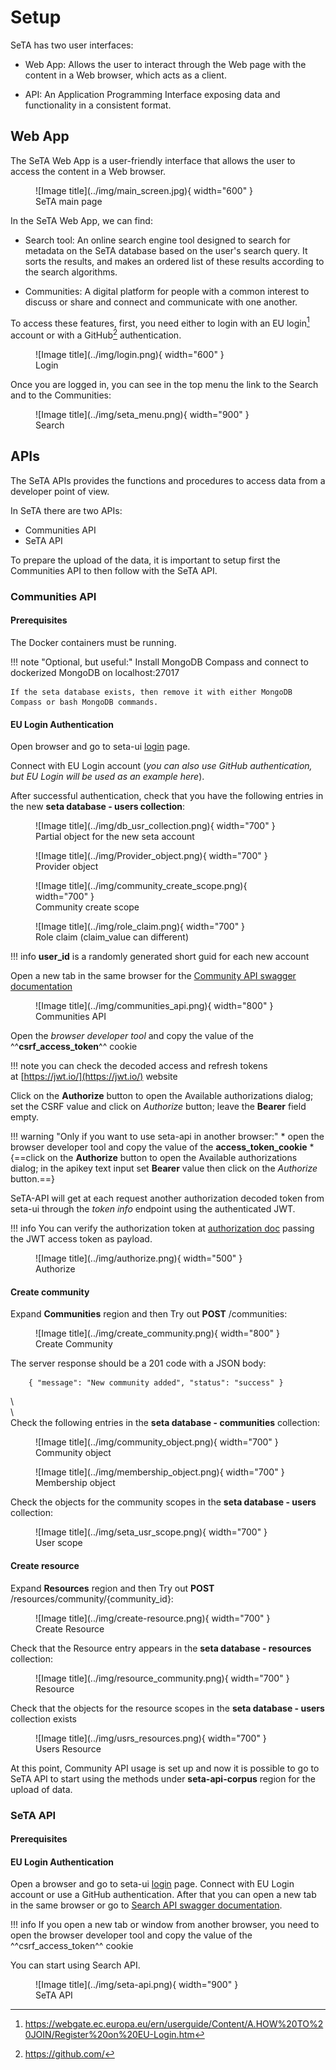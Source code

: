 
# Setup
SeTA has two user interfaces:

- Web App: Allows the user to interact through the Web page with the content in a Web browser, which acts as a client.

- API: An Application Programming Interface exposing data and functionality in a consistent format.


## Web App
The SeTA Web App is a user-friendly interface that allows the user to access the content in a Web browser. 
 
 <!--   ![Image title](../img/main_screen.jpg){ width="600" }  -->

<figure markdown>
![Image title](../img/main_screen.jpg){ width="600" }
<figcaption>SeTA main page</figcaption>
</figure>



In the SeTA Web App, we can find:

- Search tool: An online search engine tool designed to search for metadata on the SeTA database based on the user's search query. It sorts the results, and makes an ordered list of these results according to the search algorithms.

- Communities: A digital platform for people with a common interest to discuss or share and connect and communicate with one another.

To access these features, first, you need either to login with an EU login[^1] account or with a GitHub[^2] authentication.


<figure markdown>
![Image title](../img/login.png){ width="600" }
<figcaption>Login</figcaption>
</figure>



Once you are logged in, you can see in the top menu the link to the Search and to the Communities:


<figure markdown>
![Image title](../img/seta_menu.png){ width="900" }
<figcaption>Search</figcaption>
</figure>



## APIs

The SeTA APIs provides the functions and procedures to access data from a developer point of view.

In SeTA there are two APIs:   
- Communities API       
- SeTA API             

To prepare the upload of the data, it is important to setup first the Communities API to then follow with the SeTA API.

### Communities API 


#### Prerequisites

The Docker containers must be running.

!!! note "Optional, but useful:" 
    Install MongoDB Compass and connect to dockerized MongoDB on localhost:27017

    If the seta database exists, then remove it with either MongoDB Compass or bash MongoDB commands.

#### EU Login Authentication

Open browser and go to seta-ui [login](/login) page.

Connect with EU Login account (*you can also use GitHub authentication, but EU Login will be used as an example here*).

After successful authentication, check that you have the following entries in the new **seta database - users collection**:      


<figure markdown>
![Image title](../img/db_usr_collection.png){ width="700" }
<figcaption>Partial object for the new seta account</figcaption>
</figure>



<!--```
    {
        "user_id": "5Mq7bNYnhtaiS6BDLvcZ",
        "email": "email@domain",
        "user_type": "user",
        "status": "active",
    }
```-->



<figure markdown>
![Image title](../img/Provider_object.png){ width="700" }
<figcaption>Provider object</figcaption>
</figure>

<!--```
    {
        "user_id": "5Mq7bNYnhtaiS6BDLvcZ",
        "provider_uid": "ecas_id",
        "provider": "ECAS",
        "first_name": "First name",
        "last_name": "Last name",
        "domain": "eu.europa.ec"
    }
``` -->


<figure markdown>
![Image title](../img/community_create_scope.png){ width="700" }
<figcaption>Community create scope</figcaption>
</figure>


<!--```
    {
        "user_id": "5Mq7bNYnhtaiS6BDLvcZ",
        "system_scope": "/seta/community/create",
        "area": "community"
    }
```-->


<figure markdown>
![Image title](../img/role_claim.png){ width="700" }
<figcaption>Role claim (claim_value can different)</figcaption>
</figure>

<!--```
    {
        "user_id": "5Mq7bNYnhtaiS6BDLvcZ",
        "claim_type": "roles",
        "claim_value": "Administrator"
    }
```-->

!!! info
    **user_id** is a randomly generated short guid for each new account



Open a new tab in the same browser for the [Community API swagger documentation](/api/communities/v1/doc)

<figure markdown>
![Image title](../img/communities_api.png){ width="800" }
<figcaption>Communities API</figcaption>
</figure>


Open the *browser developer tool* and copy the value of the ^^**csrf_access_token**^^ cookie

!!! note
    you can check the decoded access and refresh tokens at [https://jwt.io/](https://jwt.io/) website

Click on the **Authorize** button to open the Available authorizations dialog; set the CSRF value and click on *Authorize* button; leave the **Bearer** field empty.


!!! warning "Only if you want to use seta-api in another browser:"
    * open the browser developer tool and copy the value of the **access_token_cookie**
    * {==click on the **Authorize** button to open the Available authorizations dialog; in the apikey text input set **Bearer** value then click on the *Authorize* button.==}

SeTA-API will get at each request another authorization decoded token from seta-ui through the *token info* endpoint using the authenticated JWT.

!!! info 
    You can verify the authorization token at [authorization doc](/authorization/v1/doc) passing the JWT access token as payload.

<figure markdown>
![Image title](../img/authorize.png){ width="500" }
<figcaption>Authorize</figcaption>
</figure>



#### Create community

Expand **Communities** region and then Try out **POST** /communities:

<figure markdown>
![Image title](../img/create_community.png){ width="800" }
<figcaption>Create Community</figcaption>
</figure>



The server response should be a 201 code with a JSON body:
```
    { "message": "New community added", "status": "success" }
```
\     
\     
Check the following entries in the **seta database - communities** collection:



<figure markdown>
![Image title](../img/community_object.png){ width="700" }
<figcaption>Community object</figcaption>
</figure>

<!--```
    {
        "community_id": "seta",
        "title": "SeTA",
        "description": "SeTA community",
        "membership": "closed",
        "data_type": "evidence",
        "status": "active",
        "creator_id": "5Mq7bNYnhtaiS6BDLvcZ"
    }
```-->


<figure markdown>
![Image title](../img/membership_object.png){ width="700" }
<figcaption>Membership object</figcaption>
</figure>


<!--
```
    {
        "community_id": "seta",
        "user_id": "5Mq7bNYnhtaiS6BDLvcZ",
        "role": "CommunityOwner",
        "join_date": "2023-03-06T17:34:48.538+00:00",
        "status": "active"
    }
```
-->



Check the objects for the community scopes in the **seta database - users** collection:


<figure markdown>
![Image title](../img/seta_usr_scope.png){ width="700" }
<figcaption>User scope</figcaption>
</figure>


<!--
```
    {
        "user_id": "5Mq7bNYnhtaiS6BDLvcZ",
        "community_id": "seta",
        "community_scope": "/seta/community/owner"
    },
    {
        "user_id": "5Mq7bNYnhtaiS6BDLvcZ",
        "community_id": "seta",
        "community_scope": "/seta/community/manager"
    },
    {
        "user_id": "5Mq7bNYnhtaiS6BDLvcZ",
        "community_id": "seta",
        "community_scope": "/seta/community/invite"
    },
    {
        "user_id": "5Mq7bNYnhtaiS6BDLvcZ",
        "community_id": "seta",
        "community_scope": "/seta/community/membership/approve"
    },
    {
        "user_id": "5Mq7bNYnhtaiS6BDLvcZ",
        "community_id": "seta",
        "community_scope": "/seta/resource/create"
    }
```
-->




#### Create resource

Expand **Resources** region and then Try out **POST** /resources/community/{community_id}:


<figure markdown>
![Image title](../img/create-resource.png){ width="700" }
<figcaption>Create Resource</figcaption>
</figure>


Check that the Resource entry appears in the **seta database - resources** collection:


<figure markdown>
![Image title](../img/resource_community.png){ width="700" }
<figcaption>Resource</figcaption>
</figure>

<!--```
    {
        "resource_id": "cordis",
        "community_id": "seta",
        "title": "Cordis",
        "abstract": "Cordis resource",
        "access": "community",
        "limits": {"total_files_no": 50,"total_storage_mb": 1024,"file_size_mb": 50},
        "status": "active",
        "creator_id": "5Mq7bNYnhtaiS6BDLvcZ"
    }
```-->

Check that the objects for the resource scopes in the **seta database - users** collection exists


<figure markdown>
![Image title](../img/usrs_resources.png){ width="700" }
<figcaption>Users Resource</figcaption>
</figure>

<!--```
    {
        "user_id": "5Mq7bNYnhtaiS6BDLvcZ",
        "resource_id": "cordis",
        "resource_scope": "/seta/resource/edit"
    },
    {
        "user_id": "5Mq7bNYnhtaiS6BDLvcZ",
        "resource_id": "cordis",
        "resource_scope": "/seta/resource/data/add"
    },
    {
        "user_id": "5Mq7bNYnhtaiS6BDLvcZ",
        "resource_id": "cordis",
        "resource_scope": "/seta/resource/data/delete"
    }
```
-->


At this point, Community API usage is set up and now it is possible to go to SeTA API to start using the methods under **seta-api-corpus** region for the upload of data.

### SeTA API

#### Prerequisites


#### EU Login Authentication

Open a browser and go to seta-ui [login](/login) page. Connect with EU Login account or use a GitHub authentication. After that you can open a new tab in the same browser or go to [Search API swagger documentation](/seta-api/doc).


!!! info
    If you open a new tab or window from another browser, you need to open the browser developer tool and copy the value of the ^^csrf_access_token^^ cookie 


You can start using Search API.


<figure markdown>
![Image title](../img/seta-api.png){ width="900" }
<figcaption>SeTA API</figcaption>
</figure>





[^1]:https://webgate.ec.europa.eu/ern/userguide/Content/A.HOW%20TO%20JOIN/Register%20on%20EU-Login.htm
[^2]:https://github.com/